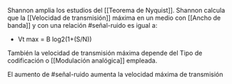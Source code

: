 Shannon amplia los estudios del [[Teorema de Nyquist]]. Shannon calcula que la [[Velocidad de transmisión]] máxima en un medio con [[Ancho de banda]] y con una relación #señal-ruido es igual a:

- Vt max = B log2(1+(S/N))

También la velocidad de transmisión máxima depende del Tipo de codificación o [[Modulación analógica]] empleada.

El aumento de #señal-ruido aumenta la velocidad máxima de transmisión 